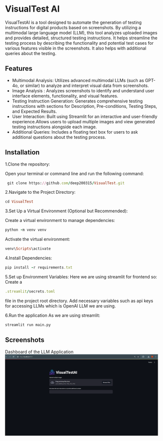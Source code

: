 
# VisualTest AI

VisualTestAI is a tool designed to automate the generation of testing instructions for digital products based on screenshots. By utilizing a multimodal large language model (LLM), this tool analyzes uploaded images and provides detailed, structured testing instructions. It helps streamline the testing process by describing the functionality and potential test cases for various features visible in the screenshots. It also helps with additional queries about the testing.


## Features

- Multimodal Analysis: Utilizes advanced multimodal LLMs (such as GPT-4o, or similar) to analyze and interpret visual data from screenshots.
- Image Analysis : Analyzes screenshots to identify and understand user interface elements, functionality, and visual features.
- Testing Instruction Generation: Generates comprehensive testing instructions with sections for Description, Pre-conditions, Testing Steps, and Expected Results.
- User Interaction: Built using Streamlit for an interactive and user-friendly experience.Allows users to upload multiple images and view generated testing instructions alongside each image.
- Additional Queries: Includes a floating text box for users to ask additional questions about the testing process.


## Installation

1.Clone the repository:

Open your terminal or command line and run the following command:
 

```ruby
 git clone https://github.com/deep200315/VisualTest.git
```

2.Navigate to the Project Directory:
 ```ruby
cd VisualTest
```

3.Set Up a Virtual Environment (Optional but Recommended):
 
  Create a virtual environment to manage dependencies:
  ```ruby
  python -m venv venv
```
Activate the virtual environment:
```ruby
venv\Scripts\activate
```
4.Install Dependencies:
```ruby
pip install -r requirements.txt
```
5.Set up Environment Variables:
Here we are using streamlit for frontend so:
Create a
 ```ruby
.streamlit/secrets.toml
``` 
file in the project root directory.
Add necessary variables such as api keys for accessing LLMs which is OpenAI LLM we are  using.

6.Run the application
As we are using streamlit:
```bash
streamlit run main.py
```
## Screenshots
Dashboard of the LLM Application
![Screenshot 2024-09-09 140557.png](https://github.com/deep200315/VisualTest/blob/main/test_photos/Screenshot%202024-09-09%20140557.png)

    
